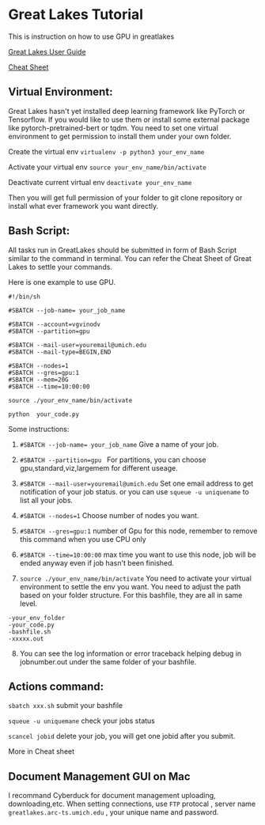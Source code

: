 # Great Lakes Tutorial
This is instruction on how to use GPU in greatlakes


[Great Lakes User Guide](https://arc-ts.umich.edu/greatlakes/user-guide/)



[Cheat Sheet](https://docs.google.com/document/d/1wsr3yzkkojUMBCCneCz-l413xBzU-SZFAqcFrAAjttk/export?format=pdf)


## Virtual Environment:

Great Lakes hasn't yet installed deep learning framework like PyTorch or Tensorflow. If you would like to use them or install some external package like pytorch-pretrained-bert or tqdm. You need to set one virtual environment to get permission to install them under your own folder.

Create the virtual env
`virtualenv -p python3 your_env_name` 

Activate your virtual env
`source your_env_name/bin/activate`

Deactivate current virtual env
`deactivate your_env_name`

Then you will get full permission of your folder to git clone repository or install what ever framework you want directly.

## Bash Script:

All tasks run in GreatLakes should be submitted in form of Bash Script similar to the command in terminal. You can refer the Cheat Sheet of Great Lakes to settle your commands.

Here is one example to use GPU. 

```
#!/bin/sh

#SBATCH --job-name= your_job_name

#SBATCH --account=vgvinodv
#SBATCH --partition=gpu 

#SBATCH --mail-user=youremail@umich.edu
#SBATCH --mail-type=BEGIN,END

#SBATCH --nodes=1
#SBATCH --gres=gpu:1
#SBATCH --mem=20G
#SBATCH --time=10:00:00

source ./your_env_name/bin/activate

python  your_code.py
```

Some instructions:
1. `#SBATCH --job-name= your_job_name` Give a name of your job.
2. `#SBATCH --partition=gpu ` For partitions, you can choose gpu,standard,viz,largemem for different useage.
3. `#SBATCH --mail-user=youremail@umich.edu` Set one email address to get notification of your job status.
  or you can use `squeue -u uniquename` to list all your jobs.
4. `#SBATCH --nodes=1`  Choose number of nodes you want.
5. `#SBATCH --gres=gpu:1` number of Gpu for this node, remember to remove this command when you use CPU only
6. `#SBATCH --time=10:00:00` max time you want to use this node, job will be ended anyway even if job hasn't been finished.

7. `source ./your_env_name/bin/activate` You need to activate your virtual environment to settle the env you want. You need to adjust the path based on your folder structure. 
For this bashfile, they are all in same level.
```
-your_env_folder
-your_code.py
-bashfile.sh
-xxxxx.out
```
8. You can see the log information or error traceback helping debug in jobnumber.out under the same folder of your bashfile.


## Actions command:

`sbatch xxx.sh` submit your bashfile

`squeue -u uniquemane` check your jobs status

`scancel jobid` delete your job, you will get one jobid after you submit.

More in Cheat sheet

## Document Management GUI on Mac

I recommand Cyberduck for document management uploading, downloading,etc.
When setting connections, use `FTP` protocal , server name `greatlakes.arc-ts.umich.edu` , your unique name and password.


